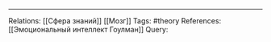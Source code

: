 
___
Relations: [[Сфера знаний]] [[Мозг]] 
Tags: #theory 
References: [[Эмоциональный интеллект Гоулман]] 
Query: 